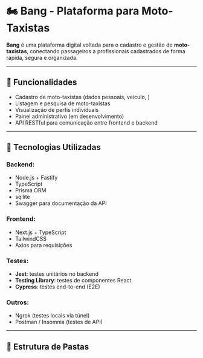 # 🏍️ Bang - Plataforma para Moto-Taxistas

**Bang** é uma plataforma digital voltada para o cadastro e gestão de **moto-taxistas**, conectando passageiros a profissionais cadastrados de forma rápida, segura e organizada.

---

## 📌 Funcionalidades

- Cadastro de moto-taxistas (dados pessoais, veículo, )
- Listagem e pesquisa de moto-taxistas
- Visualização de perfis individuais
- Painel administrativo (em desenvolvimento)
- API RESTful para comunicação entre frontend e backend

---

## 🚀 Tecnologias Utilizadas

### Backend:
- Node.js + Fastify
- TypeScript
- Prisma ORM
- sqllite
- Swagger para documentação da API

### Frontend:
- Next.js + TypeScript
- TailwindCSS
- Axios para requisições

### Testes:
- **Jest**: testes unitários no backend
- **Testing Library**: testes de componentes React
- **Cypress**: testes end-to-end (E2E)

### Outros:
- Ngrok (testes locais via túnel)
- Postman / Insomnia (testes de API)

---

## 📁 Estrutura de Pastas

